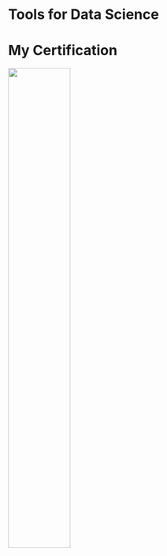 # Tools for Data Science


# My Certification
<a href="https://courses.edx.org/certificates/ed2df7f507f74873aa6da20f41189a06"><img src="https://user-images.githubusercontent.com/120407681/207651468-8380eeaa-00ee-4fe8-b3e6-241aca18e2f5.png" width="50%"></a>
